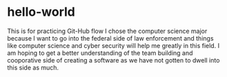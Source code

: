# hello-world
This is for practicing Git-Hub flow
I chose the computer science major because I want to go into the federal side of law enforcement and things like computer science and cyber security will help me greatly in this field. I am hoping to get a better understanding of the team building and cooporative side of creating a software as we have not gotten to dwell into this side as much.
